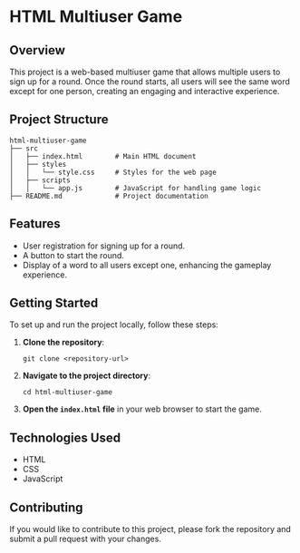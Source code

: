 # HTML Multiuser Game

## Overview
This project is a web-based multiuser game that allows multiple users to sign up for a round. Once the round starts, all users will see the same word except for one person, creating an engaging and interactive experience.

## Project Structure
```
html-multiuser-game
├── src
│   ├── index.html        # Main HTML document
│   ├── styles
│   │   └── style.css     # Styles for the web page
│   ├── scripts
│   │   └── app.js        # JavaScript for handling game logic
├── README.md             # Project documentation
```

## Features
- User registration for signing up for a round.
- A button to start the round.
- Display of a word to all users except one, enhancing the gameplay experience.

## Getting Started
To set up and run the project locally, follow these steps:

1. **Clone the repository**:
   ```
   git clone <repository-url>
   ```

2. **Navigate to the project directory**:
   ```
   cd html-multiuser-game
   ```

3. **Open the `index.html` file** in your web browser to start the game.

## Technologies Used
- HTML
- CSS
- JavaScript

## Contributing
If you would like to contribute to this project, please fork the repository and submit a pull request with your changes.